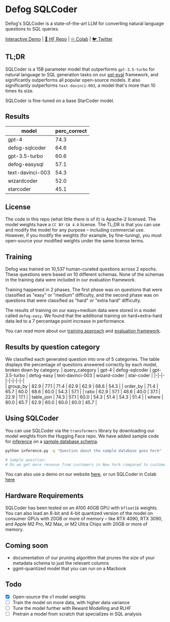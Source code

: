 # Defog SQLCoder
Defog's SQLCoder is a state-of-the-art LLM for converting natural language questions to SQL queries.

[Interactive Demo](https://defog.ai/sqlcoder-demo/) | [🤗 HF Repo](https://huggingface.co/defog/sqlcoder) | [♾️ Colab](https://colab.research.google.com/drive/1z4rmOEiFkxkMiecAWeTUlPl0OmKgfEu7?usp=sharing) | [🐦 Twitter](https://twitter.com/defogdata)

## TL;DR
SQLCoder is a 15B parameter model that outperforms `gpt-3.5-turbo` for natural language to SQL generation tasks on our [sql-eval](https://github.com/defog-ai/sql-eval) framework, and significantly outperforms all popular open-source models. It also significantly outperforms `text-davinci-003`, a model that's more than 10 times its size.

SQLCoder is fine-tuned on a base StarCoder model.

## Results
| model   | perc_correct |
|-|-|  
| gpt-4            | 74.3 |
| defog-sqlcoder   | 64.6 |
| gpt-3.5-turbo    | 60.6 |
| defog-easysql    | 57.1 |   
| text-davinci-003 | 54.3 |
| wizardcoder      | 52.0 |
| starcoder        | 45.1 |

## License
The code in this repo (what little there is of it) is Apache-2 licensed. The model weights have a `CC BY-SA 4.0` license. The TL;DR is that you can use and modify the model for any purpose – including commercial use. However, if you modify the weights (for example, by fine-tuning), you must open-source your modified weights under the same license terms.

## Training
Defog was trained on 10,537 human-curated questions across 2 epochs. These questions were based on 10 different schemas. None of the schemas in the training data were included in our evaluation framework. 

Training happened in 2 phases. The first phase was on questions that were classified as "easy" or "medium" difficulty, and the second phase was on questions that were classified as "hard" or "extra hard" difficulty.

The results of training on our easy+medium data were stored in a model called `defog-easy`. We found that the additional training on hard+extra-hard data led to a 7 percentage point increase in performance.

You can read more about our [training approach](https://defog.ai/blog/open-sourcing-sqlcoder/) and [evaluation framework](https://defog.ai/blog/open-sourcing-sqleval/).

## Results by question category
We classified each generated question into one of 5 categories. The table displays the percentage of questions answered correctly by each model, broken down by category.
| query_category | gpt-4 | defog-sqlcoder | gpt-3.5-turbo | defog-easy | text-davinci-003 | wizard-coder | star-coder |
|-|-|-|-|-|-|-|-|  
| group_by | 82.9 | 77.1 | 71.4 | 62.9 | 62.9 | 68.6 | 54.3 |
| order_by | 71.4 | 65.7 | 60.0 | 68.6 | 60.0 | 54.3 | 57.1 |
| ratio | 62.9 | 57.1 | 48.6 | 40.0 | 37.1 | 22.9 | 17.1 |
| table_join | 74.3 | 57.1 | 60.0 | 54.3 | 51.4 | 54.3 | 51.4 |
| where | 80.0 | 65.7 | 62.9 | 60.0 | 60.0 | 60.0 | 45.7 |

## Using SQLCoder
You can use SQLCoder via the `transformers` library by downloading our model weights from the Hugging Face repo. We have added sample code for [inference](./inference.py) on a [sample database schema](./metadata.sql). 
```bash
python inference.py -q "Question about the sample database goes here"

# Sample question:
# Do we get more revenue from customers in New York compared to customers in San Francisco? Give me the total revenue for each city, and the difference between the two.
```

You can also use a demo on our website [here](https://defog.ai/sqlcoder-demo), or run SQLCoder in Colab [here](https://colab.research.google.com/drive/13BIKsqHnPOBcQ-ba2p77L5saiepTIwu0#scrollTo=ZpbVgVHMkJvC)

## Hardware Requirements
SQLCoder has been tested on an A100 40GB GPU with `bfloat16` weights. You can also load an 8-bit and 4-bit quantized version of the model on consumer GPUs with 20GB or more of memory – like RTX 4090, RTX 3090, and Apple M2 Pro, M2 Max, or M2 Ultra Chips with 20GB or more of memory.

## Coming soon
- documentation of our pruning algorithm that prunes the size of your metadata schema to just the relevant columns
- ggml-quantized model that you can run on a Macbook

## Todo

- [x] Open-source the v1 model weights
- [ ] Train the model on more data, with higher data variance
- [ ] Tune the model further with Reward Modelling and RLHF
- [ ] Pretrain a model from scratch that specializes in SQL analysis
